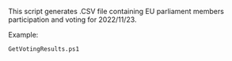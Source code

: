 This script generates .CSV file containing EU parliament members participation and voting for 2022/11/23.

Example:
```
GetVotingResults.ps1
```
